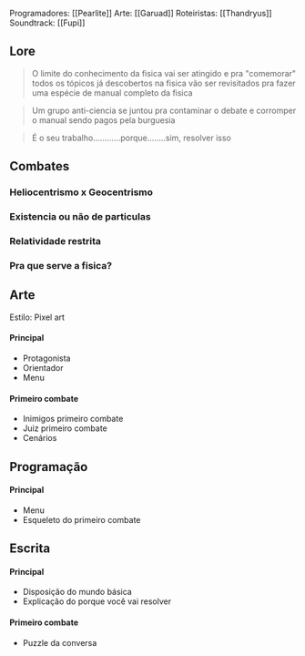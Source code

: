 Programadores: [[Pearlite]]
Arte: [[Garuad]]
Roteiristas: [[Thandryus]]
Soundtrack: [[Fupi]]

## Lore
> O limite do conhecimento da fisica vai ser atingido e pra "comemorar" todos os tópicos já descobertos na fisica vão ser revisitados pra fazer uma espécie de manual completo da fisica

> Um grupo anti-ciencia se juntou pra contaminar o debate  e corromper o manual sendo pagos pela burguesia

> É o seu trabalho............porque........sim, resolver isso


## Combates

### Heliocentrismo x Geocentrismo
### Existencia ou não de particulas
### Relatividade restrita
### Pra que serve a fisica?



## Arte
Estilo: Pixel art
#### Principal 
- Protagonista
- Orientador
- Menu
#### Primeiro combate
- Inimigos primeiro combate
- Juiz primeiro combate
- Cenários


## Programação
#### Principal
- Menu
- Esqueleto do primeiro combate

## Escrita 
#### Principal
- Disposição do mundo básica
- Explicação do porque você vai resolver
#### Primeiro combate
- Puzzle da conversa